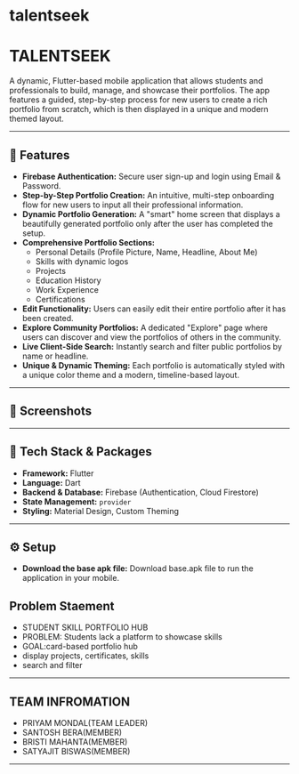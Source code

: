 # talentseek
#  TALENTSEEK 

A dynamic, Flutter-based mobile application that allows students and professionals to build, manage, and showcase their portfolios. The app features a guided, step-by-step process for new users to create a rich portfolio from scratch, which is then displayed in a unique and modern themed layout.

---

## 🚀 Features

-   **Firebase Authentication:** Secure user sign-up and login using Email & Password.
-   **Step-by-Step Portfolio Creation:** An intuitive, multi-step onboarding flow for new users to input all their professional information.
-   **Dynamic Portfolio Generation:** A "smart" home screen that displays a beautifully generated portfolio only after the user has completed the setup.
-   **Comprehensive Portfolio Sections:**
    -   Personal Details (Profile Picture, Name, Headline, About Me)
    -   Skills with dynamic logos
    -   Projects
    -   Education History
    -   Work Experience
    -   Certifications
-   **Edit Functionality:** Users can easily edit their entire portfolio after it has been created.
-   **Explore Community Portfolios:** A dedicated "Explore" page where users can discover and view the portfolios of others in the community.
-   **Live Client-Side Search:** Instantly search and filter public portfolios by name or headline.
-   **Unique & Dynamic Theming:** Each portfolio is automatically styled with a unique color theme and a modern, timeline-based layout.

---

## 📸 Screenshots


---

## 🔧 Tech Stack & Packages

-   **Framework:** Flutter
-   **Language:** Dart
-   **Backend & Database:** Firebase (Authentication, Cloud Firestore)
-   **State Management:** `provider`
-   **Styling:** Material Design, Custom Theming

---

## ⚙️ Setup 
-   **Download the base apk file:** Download base.apk file to run the application in your mobile.
## Problem Staement
 - STUDENT SKILL PORTFOLIO HUB
 - PROBLEM: Students lack a platform to showcase skills
 - GOAL:card-based portfolio hub
 - display projects, certificates, skills
 - search and filter
---
## TEAM INFROMATION
- PRIYAM MONDAL(TEAM LEADER)
- SANTOSH BERA(MEMBER)
- BRISTI MAHANTA(MEMBER)
- SATYAJIT BISWAS(MEMBER)
---



